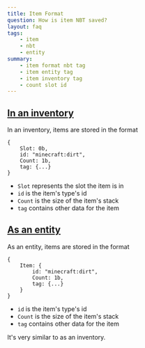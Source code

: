 ```yaml
---
title: Item Format
question: How is item NBT saved?
layout: faq
tags:
    - item
    - nbt
    - entity
summary:
    - item format nbt tag
    - item entity tag
    - item inventory tag
    - count slot id
---
```


## [In an inventory](#inventory)
In an inventory, items are stored in the format

```
{
    Slot: 0b,
    id: "minecraft:dirt",
    Count: 1b,
    tag: {...} 
}
```

- `Slot` represents the slot the item is in
- `id` is the item's type's id
- `Count` is the size of the item's stack
- `tag` contains other data for the item

## [As an entity](#entity)
As an entity, items are stored in the format

```
{
    Item: {
        id: "minecraft:dirt",
        Count: 1b,
        tag: {...}
    }
}
```

- `id` is the item's type's id
- `Count` is the size of the item's stack
- `tag` contains other data for the item

It's very similar to as an inventory.